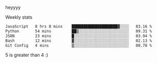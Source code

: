 heyyyy

Weekly stats
<!--START_SECTION:waka-->

```txt
JavaScript   8 hrs 8 mins    ████████████████████▓░░░░   83.16 %
Python       54 mins         ██▒░░░░░░░░░░░░░░░░░░░░░░   09.31 %
JSON         23 mins         █░░░░░░░░░░░░░░░░░░░░░░░░   03.94 %
Bash         12 mins         ▓░░░░░░░░░░░░░░░░░░░░░░░░   02.13 %
Git Config   4 mins          ▒░░░░░░░░░░░░░░░░░░░░░░░░   00.78 %
```

<!--END_SECTION:waka-->
5 is greater than 4 :)

